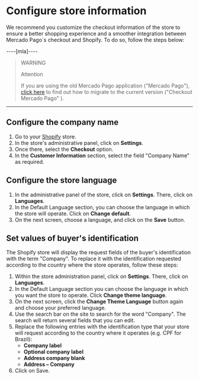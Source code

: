 # Configure store information

We recommend you customize the checkout information of the store to ensure a better shopping experience and a smoother integration between Mercado Pago`s checkout and Shopify. To do so, follow the steps below:

----[mla]----
> WARNING
>
> Attention
>
> If you are using the old Mercado Pago application ("Mercado Pago"), [click here](/developers/en/docs/shopify/how-tos/migration) to find out how to migrate to the current version ("Checkout Mercado Pago" ).

------------

## Configure the company name 

1. Go to your [Shopify](https://accounts.shopify.com/store-login) store.
2. In the store's administrative panel, click on **Settings**.
3. Once there, select the **Checkout** option.
4. In the **Customer Information** section, select the field "Company Name" as required.

## Configure the store language 

1. In the administrative panel of the store, click on **Settings**. There, click on **Languages**.
2. In the Default Language section, you can choose the language in which the store will operate. Click on **Change default**.
3. On the next screen, choose a language, and click on the **Save** button.

## Set values of buyer's identification

The Shopify store will display the request fields of the buyer's identification with the term "Company". To replace it with the identification requested according to the country where the store operates, follow these steps:

1. Within the store administration panel, click on **Settings**. There, click on **Languages**.
2. In the Default Language section you can choose the language in which you want the store to operate. Click **Change theme language**.
3. On the next screen, click the **Change Theme Language** button again and choose your preferred language.
4. Use the search bar on the site to search for the word "Company". The search will return several fields that you can edit.
5. Replace the following entries with the identification type that your store will request according to the country where it operates (e.g. CPF for Brazil):
    * **Company label**
    * **Optional company label**
    * **Address company blank**
    * **Address – Company**
6. Click on Save.
